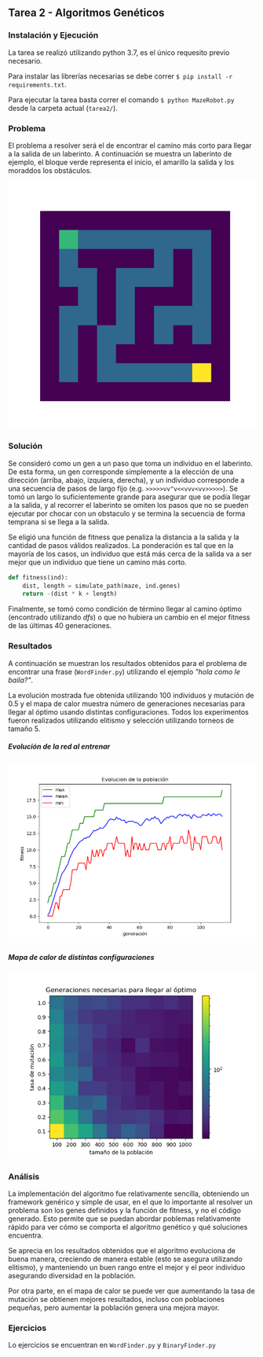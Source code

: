 ## Tarea 2 - Algoritmos Genéticos

### Instalación y Ejecución

La tarea se realizó utilizando python 3.7, es el único requesito previo necesario.

Para instalar las librerías necesarias se debe correr `$ pip install -r requirements.txt`.

Para ejecutar la tarea basta correr el comando `$ python MazeRobot.py` desde la carpeta actual (`tarea2/`).


### Problema

El problema a resolver será el de encontrar el camino más corto para llegar a la salida de un laberinto. A continuación se muestra un laberinto de ejemplo, el bloque verde representa el inicio, el amarillo la salida y los moraddos los obstáculos.

![laberinth](./img/laberinth.png)


### Solución

Se consideró como un gen a un paso que toma un individuo en el laberinto. De esta forma, un gen corresponde simplemente a la elección de una dirección (arriba, abajo, izquiera, derecha), y un individuo corresponde a una secuencia de pasos de largo fijo (e.g. `>>>>>vv^v<<vvv<vv>>>>>`). Se tomó un largo lo suficientemente grande para asegurar que se podía llegar a la salida, y al recorrer el laberinto se omiten los pasos que no se pueden ejecutar por chocar con un obstaculo y se termina la secuencia de forma temprana si se llega a la salida.

Se eligió una función de fitness que penaliza la distancia a la salida y la cantidad de pasos válidos realizados. La ponderación es tal que en la mayoría de los casos, un individuo que está más cerca de la salida va a ser mejor que un individuo que tiene un camino más corto.

```python
def fitness(ind):
    dist, length = simulate_path(maze, ind.genes)
    return -(dist * k + length)
```

Finalmente, se tomó como condición de término llegar al camino óptimo (encontrado utilizando *dfs*) o que no hubiera un cambio en el mejor fitness de las últimas 40 generaciones.

### Resultados

A continuación se muestran los resultados obtenidos para el problema de encontrar una frase (`WordFinder.py`) utilizando el ejemplo *"hola como le baila?"*.

La evolución mostrada fue obtenida utilizando 100 individuos y mutación de 0.5 y el mapa de calor muestra número de generaciones necesarias para llegar al óptimo usando distintas configuraciones. Todos los experimentos fueron realizados utilizando elitismo y selección utilizando torneos de tamaño 5.

##### Evolución de la red al entrenar
![evolution](./img/popEvolution.png)

##### Mapa de calor de distintas configuraciones
![configurations](./img/configurations.png)


### Análisis

La implementación del algoritmo fue relativamente sencilla, obteniendo un framework genérico y simple de usar, en el que lo importante al resolver un problema son los genes definidos y la función de fitness, y no el código generado. Esto permite que se puedan abordar poblemas relativamente rápido para ver cómo se comporta el algoritmo genético y qué soluciones encuentra.

Se aprecia en los resultados obtenidos que el algoritmo evoluciona de buena manera, creciendo de manera estable (esto se asegura utilizando elitismo), y manteniendo un buen rango entre el mejor y el peor individuo asegurando diversidad en la población.

Por otra parte, en el mapa de calor se puede ver que aumentando la tasa de mutación se obtienen mejores resultados, incluso con poblaciones pequeñas, pero aumentar la población genera una mejora mayor.

### Ejercicios

Lo ejercicios se encuentran en `WordFinder.py` y `BinaryFinder.py`

